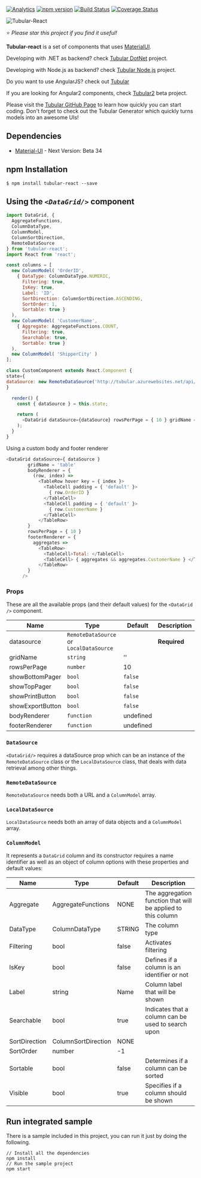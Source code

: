  [![Analytics](https://ga-beacon.appspot.com/UA-8535255-2/unosquare/tubular-react/)](https://github.com/igrigorik/ga-beacon)
 [![npm version](https://badge.fury.io/js/tubular-react.svg)](https://badge.fury.io/js/tubular-react)
 [![Build Status](https://travis-ci.org/unosquare/tubular-react.svg?branch=master)](https://travis-ci.org/unosquare/tubular-react)
 [![Coverage Status](https://coveralls.io/repos/github/unosquare/tubular-react/badge.svg?branch=master)](https://coveralls.io/github/unosquare/tubular-react?branch=master)
 
 ![Tubular-React](http://unosquare.github.io/tubular/assets/tubular.png)
 
:star: *Please star this project if you find it useful!*

**Tubular-react** is a set of components that uses [MaterialUI](https://material-ui-next.com/). 

Developing with .NET as backend? check [Tubular DotNet](https://github.com/unosquare/tubular-dotnet) project.

Developing with Node.js as backend? check [Tubular Node.js](https://github.com/unosquare/tubular-nodejs) project.

Do you want to use AngularJS? check out [Tubular](https://github.com/unosquare/tubular)

If you are looking for Angular2 components, check [Tubular2](https://github.com/unosquare/tubular2) beta project.

Please visit the [Tubular GitHub Page](http://unosquare.github.io/tubular) to learn how quickly you can start coding. Don't forget to check out the Tubular Generator which quickly turns models into an awesome UIs!

## Dependencies
* [Material-UI](https://material-ui-next.com/) - Next Version: Beta 34

## npm Installation 
```
$ npm install tubular-react --save
```
## Using the *`<DataGrid/>`* component
```js
import DataGrid, {
  AggregateFunctions,
  ColumnDataType,
  ColumnModel,
  ColumnSortDirection,
  RemoteDataSource
} from 'tubular-react';
import React from 'react';

const columns = [
  new ColumnModel( 'OrderID',
    { DataType: ColumnDataType.NUMERIC,
      Filtering: true,
      IsKey: true,
      Label: 'ID',
      SortDirection: ColumnSortDirection.ASCENDING,
      SortOrder: 1,
      Sortable: true }
  ),
  new ColumnModel( 'CustomerName',
    { Aggregate: AggregateFunctions.COUNT,
      Filtering: true,
      Searchable: true,
      Sortable: true }
  ),
  new ColumnModel( 'ShipperCity' )
];

class CustomComponent extends React.Component {
state={
dataSource: new RemoteDataSource('http://tubular.azurewebsites.net/api/orders/paged', columns)
}

  render() {
    const { dataSource } = this.state; 

    return (
      <DataGrid dataSource={dataSource} rowsPerPage = { 10 } gridName = 'table' />
    );
  }
}

```

Using a custom body and footer renderer
```js
<DataGrid dataSource={ dataSource } 
        gridName = 'table'
        bodyRenderer = {
          (row, index) => 
            <TableRow hover key = { index }>
              <TableCell padding = { 'default' }>
                { row.OrderID }
              </TableCell>
              <TableCell padding = { 'default' }>
                { row.CustomerName }
              </TableCell>
            </TableRow>
        } 
        rowsPerPage = { 10 } 
        footerRenderer = {
          aggregates => 
            <TableRow>
              <TableCell>Total: </TableCell>
              <TableCell> { aggregates && aggregates.CustomerName } </TableCell>
            </TableRow>
        }
      />
```

### Props 
These are all the available props (and their default values) for the `<DataGrid />` component.

| Name           | Type                                   | Default   | Description                                  |
|----------------|----------------------------------------|-----------|----------------------------------------------|
| datasource     | `RemoteDataSource` or `LocalDataSource`|           |    **Required**                              |
| gridName       | `string`                               |     ''    |                                              |      
| rowsPerPage    | `number`                               |     10    |                                              |
| showBottomPager| `bool`                                 |  `false`  |                                              |
| showTopPager   | `bool`                                 |  `false`  |                                              |
| showPrintButton| `bool`                                 |  `false`  |                                              |
|showExportButton| `bool`                                 |  `false`  |                                              |
| bodyRenderer   | `function`                             | undefined |                                              |
| footerRenderer | `function`                             | undefined |                                              |


### `DataSource`
`<DataGrid/>` requires a dataSource prop which can be an instance of the `RemoteDataSource` class or the `LocalDataSource` class, that deals with data retrieval among other things. 

### `RemoteDataSource`
`RemoteDataSource` needs both a URL and a `ColumnModel` array.

### `LocalDataSource`
`LocalDataSource` needs both an array of data objects and a `ColumnModel` array.

### `ColumnModel` 
It represents a `DataGrid` column and its constructor requires a name identifier as well as an object of column options with these properties and default values:

| Name          | Type             | Default           | Description                                  |
|---------------|------------------|-------------------|----------------------------------------------|
| Aggregate     |AggregateFunctions|     NONE          | The aggregation function that will be applied to this column|
| DataType      | ColumnDataType   |       STRING      |        The column type                       |
| Filtering     | bool             | false             |        Activates filtering                   |
| IsKey         | bool             |  false            |   Defines if a column is an identifier or not|
| Label         | string           |    Name           |     Column label that will be shown          |
| Searchable    | bool             |     true          |Indicates that a column can be used to search upon|
| SortDirection |ColumnSortDirection|       NONE       |                                              |
| SortOrder     | number           |         -1        |                                              |
| Sortable      | bool             |      false        |   Determines if a column can be sorted       |
| Visible       | bool             |     true          |  Specifies if a column should be shown       |


## Run integrated sample

There is a sample included in this project, you can run it just by doing the following.

```
// Install all the dependencies
npm install
// Run the sample project
npm start
```
